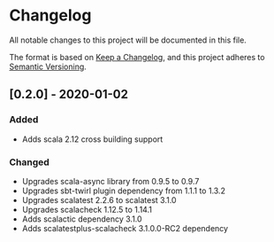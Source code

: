 # Changelog
All notable changes to this project will be documented in this file.

The format is based on [Keep a Changelog](https://keepachangelog.com/en/1.0.0/),
and this project adheres to [Semantic Versioning](https://semver.org/spec/v2.0.0.html).

## [0.2.0] - 2020-01-02
### Added
- Adds scala 2.12 cross building support 

### Changed
- Upgrades scala-async library from 0.9.5 to 0.9.7
- Upgrades sbt-twirl plugin dependency from 1.1.1 to 1.3.2
- Upgrades scalatest 2.2.6 to scalatest 3.1.0
- Upgrades scalacheck 1.12.5 to 1.14.1 
- Adds scalactic dependency 3.1.0
- Adds scalatestplus-scalacheck 3.1.0.0-RC2 dependency
